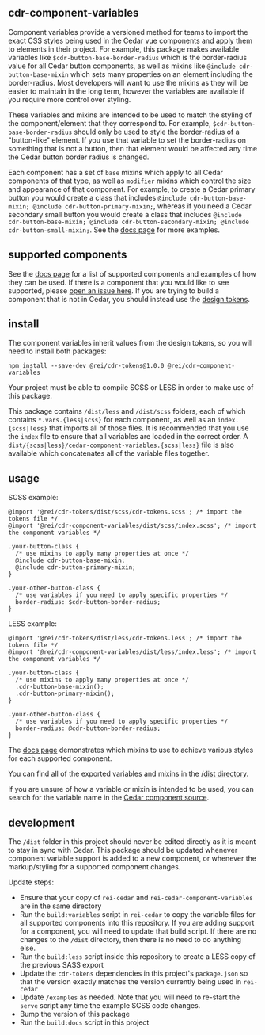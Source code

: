 cdr-component-variables
------------------

Component variables provide a versioned method for teams to import the exact CSS styles being used in the Cedar vue components and apply them to elements in their project. For example, this package makes available variables like `$cdr-button-base-border-radius` which is the border-radius value for all Cedar button components, as well as mixins like `@include cdr-button-base-mixin` which sets many properties on an element including the border-radius. Most developers will want to use the mixins as they will be easier to maintain in the long term, however the variables are available if you require more control over styling.

These variables and mixins are intended to be used to match the styling of the component/element that they correspond to. For example, `$cdr-button-base-border-radius` should only be used to style the border-radius of a "button-like" element. If you use that variable to set the border-radius on something that is not a button, then that element would be affected any time the Cedar button border radius is changed.

Each component has a set of `base` mixins which apply to all Cedar components of that type, as well as `modifier` mixins which control the size and appearance of that component. For example, to create a Cedar primary button you would create a class that includes `@include cdr-button-base-mixin; @include cdr-button-primary-mixin;`, whereas if you need a Cedar secondary small button you would create a class that includes `@include cdr-button-base-mixin; @include cdr-button-secondary-mixin; @include cdr-button-small-mixin;`. See the [docs page](https://rei.github.io/rei-cedar-component-variables/#/) for more examples.

## supported components

See the [docs page](https://rei.github.io/rei-cedar-component-variables/#/) for a list of supported components and examples of how they can be used.
If there is a component that you would like to see supported, please [open an issue here](https://github.com/rei/rei-cedar-component-variables/issues).
If you are trying to build a component that is not in Cedar, you should instead use the [design tokens](https://github.com/rei/rei-cedar-tokens).

## install

The component variables inherit values from the design tokens, so you will need to install both packages:

`npm install --save-dev @rei/cdr-tokens@1.0.0 @rei/cdr-component-variables`

Your project must be able to compile SCSS or LESS in order to make use of this package.

This package contains `/dist/less` and `/dist/scss` folders, each of which contains `*.vars.{less|scss}` for each component, as well as an `index.{scss|less}` that imports all of those files. It is recommended that you use the `index` file to ensure that all variables are loaded in the correct order. A `dist/{scss|less}/cedar-component-variables.{scss|less}` file is also available which concatenates all of the variable files together.

## usage

SCSS example:
```
@import '@rei/cdr-tokens/dist/scss/cdr-tokens.scss'; /* import the tokens file */
@import '@rei/cdr-component-variables/dist/scss/index.scss'; /* import the component variables */

.your-button-class {
  /* use mixins to apply many properties at once */
  @include cdr-button-base-mixin;
  @include cdr-button-primary-mixin;
}

.your-other-button-class {
  /* use variables if you need to apply specific properties */
  border-radius: $cdr-button-border-radius;
}
```

LESS example:
```
@import '@rei/cdr-tokens/dist/less/cdr-tokens.less'; /* import the tokens file */
@import '@rei/cdr-component-variables/dist/less/index.less'; /* import the component variables */

.your-button-class {
  /* use mixins to apply many properties at once */
  .cdr-button-base-mixin();
  .cdr-button-primary-mixin();
}

.your-other-button-class {
  /* use variables if you need to apply specific properties */
  border-radius: @cdr-button-border-radius;
}
```

The [docs page](https://rei.github.io/rei-cedar-component-variables/#/) demonstrates which mixins to use to achieve various styles for each supported component.

You can find all of the exported variables and mixins in the [/dist directory](https://github.com/rei/rei-cedar-component-variables/tree/next/dist/scss).

If you are unsure of how a variable or mixin is intended to be used, you can search for the variable name in the [Cedar component source](https://github.com/rei/rei-cedar/tree/next/src/components).

## development

The `/dist` folder in this project should never be edited directly as it is meant to stay in sync with Cedar. This package should be updated whenever component variable support is added to a new component, or whenever the markup/styling for a supported component changes.

Update steps:
- Ensure that your copy of `rei-cedar` and `rei-cedar-component-variables` are in the same directory
- Run the `build:variables` script in `rei-cedar` to copy the variable files for all supported components into this repository. If you are adding support for a component, you will need to update that build script. If there are no changes to the `/dist` directory, then there is no need to do anything else.
- Run the `build:less` script inside this repository to create a LESS copy of the previous SASS export
- Update the `cdr-tokens` dependencies in this project's `package.json` so that the version exactly matches the version currently being used in `rei-cedar`
- Update `/examples` as needed. Note that you will need to re-start the `serve` script any time the example SCSS code changes.
- Bump the version of this package
- Run the `build:docs` script in this project
